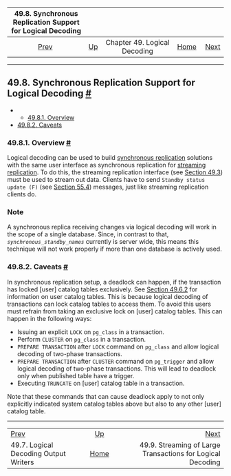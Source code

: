 <!--?xml version="1.0" encoding="UTF-8" standalone="no"?-->

|          49.8. Synchronous Replication Support for Logical Decoding          |                                                           |                              |                                                       |                                                                                                      |
| :--------------------------------------------------------------------------: | :-------------------------------------------------------- | :--------------------------: | ----------------------------------------------------: | ---------------------------------------------------------------------------------------------------: |
| [Prev](logicaldecoding-writer.html "49.7. Logical Decoding Output Writers")  | [Up](logicaldecoding.html "Chapter 49. Logical Decoding") | Chapter 49. Logical Decoding | [Home](index.html "PostgreSQL 17devel Documentation") |  [Next](logicaldecoding-streaming.html "49.9. Streaming of Large Transactions for Logical Decoding") |

***

## 49.8. Synchronous Replication Support for Logical Decoding [#](#LOGICALDECODING-SYNCHRONOUS)

  * *   [49.8.1. Overview](logicaldecoding-synchronous.html#LOGICALDECODING-SYNCHRONOUS-OVERVIEW)
* [49.8.2. Caveats](logicaldecoding-synchronous.html#LOGICALDECODING-SYNCHRONOUS-CAVEATS)

### 49.8.1. Overview [#](#LOGICALDECODING-SYNCHRONOUS-OVERVIEW)

Logical decoding can be used to build [synchronous replication](warm-standby.html#SYNCHRONOUS-REPLICATION "27.2.8. Synchronous Replication") solutions with the same user interface as synchronous replication for [streaming replication](warm-standby.html#STREAMING-REPLICATION "27.2.5. Streaming Replication"). To do this, the streaming replication interface (see [Section 49.3](logicaldecoding-walsender.html "49.3. Streaming Replication Protocol Interface")) must be used to stream out data. Clients have to send `Standby status update (F)` (see [Section 55.4](protocol-replication.html "55.4. Streaming Replication Protocol")) messages, just like streaming replication clients do.

### Note

A synchronous replica receiving changes via logical decoding will work in the scope of a single database. Since, in contrast to that, *`synchronous_standby_names`* currently is server wide, this means this technique will not work properly if more than one database is actively used.

### 49.8.2. Caveats [#](#LOGICALDECODING-SYNCHRONOUS-CAVEATS)

In synchronous replication setup, a deadlock can happen, if the transaction has locked \[user] catalog tables exclusively. See [Section 49.6.2](logicaldecoding-output-plugin.html#LOGICALDECODING-CAPABILITIES "49.6.2. Capabilities") for information on user catalog tables. This is because logical decoding of transactions can lock catalog tables to access them. To avoid this users must refrain from taking an exclusive lock on \[user] catalog tables. This can happen in the following ways:

* Issuing an explicit `LOCK` on `pg_class` in a transaction.
* Perform `CLUSTER` on `pg_class` in a transaction.
* `PREPARE TRANSACTION` after `LOCK` command on `pg_class` and allow logical decoding of two-phase transactions.
* `PREPARE TRANSACTION` after `CLUSTER` command on `pg_trigger` and allow logical decoding of two-phase transactions. This will lead to deadlock only when published table have a trigger.
* Executing `TRUNCATE` on \[user] catalog table in a transaction.

Note that these commands that can cause deadlock apply to not only explicitly indicated system catalog tables above but also to any other \[user] catalog table.

***

|                                                                              |                                                           |                                                                                                      |
| :--------------------------------------------------------------------------- | :-------------------------------------------------------: | ---------------------------------------------------------------------------------------------------: |
| [Prev](logicaldecoding-writer.html "49.7. Logical Decoding Output Writers")  | [Up](logicaldecoding.html "Chapter 49. Logical Decoding") |  [Next](logicaldecoding-streaming.html "49.9. Streaming of Large Transactions for Logical Decoding") |
| 49.7. Logical Decoding Output Writers                                        |   [Home](index.html "PostgreSQL 17devel Documentation")   |                                           49.9. Streaming of Large Transactions for Logical Decoding |
